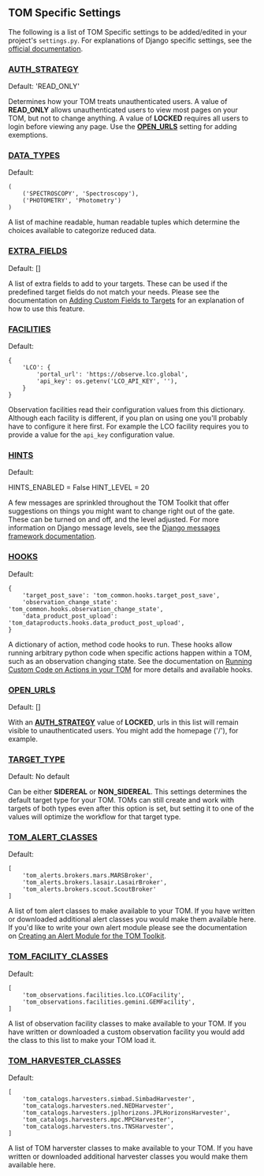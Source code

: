 TOM Specific Settings
---------------------

The following is a list of TOM Specific settings to be added/edited in your
project's `settings.py`. For explanations of Django specific settings, see the
[official documentation](https://docs.djangoproject.com/en/2.1/ref/settings/).

### [AUTH_STRATEGY](#auth_strategy)

Default: 'READ_ONLY'

Determines how your TOM treats unauthenticated users. A value of **READ_ONLY**
allows unauthenticated users to view most pages on your TOM, but not to change
anything. A value of **LOCKED** requires all users to login before viewing any
page. Use the [**OPEN_URLS**](#open_urls) setting for adding exemptions.


### [DATA_TYPES](#data_types)

Default:

    (
        ('SPECTROSCOPY', 'Spectroscopy'),
        ('PHOTOMETRY', 'Photometry')
    )

A list of machine readable, human readable tuples which determine the choices
available to categorize reduced data.


### [EXTRA_FIELDS](#extra_fields)

Default: []

A list of extra fields to add to your targets. These can be used if the predefined
target fields do not match your needs. Please see the documentation on [Adding
Custom Fields to Targets](/customization/target_fields) for an explanation of how to use
this feature.


### [FACILITIES](#facilities)

Default:

    {
        'LCO': {
            'portal_url': 'https://observe.lco.global',
            'api_key': os.getenv('LCO_API_KEY', ''),
        }
    }

Observation facilities read their configuration values from this dictionary.
Although each facility is different, if you plan on using one you'll probably have
to configure it here first. For example the LCO facility requires you to provide a
value for the `api_key` configuration value.


### [HINTS](#hints)

Default:

HINTS_ENABLED = False
HINT_LEVEL = 20

A few messages are sprinkled throughout the TOM Toolkit that offer suggestions on
things you might want to change right out of the gate. These can be turned on and
off, and the level adjusted. For more information on Django message levels, see
the [Django messages framework documentation](https://docs.djangoproject.com/en/2.2/ref/contrib/messages/#message-levels).


### [HOOKS](#hooks)

Default:

    {
        'target_post_save': 'tom_common.hooks.target_post_save',
        'observation_change_state': 'tom_common.hooks.observation_change_state',
        'data_product_post_upload': 'tom_dataproducts.hooks.data_product_post_upload',
    }

A dictionary of action, method code hooks to run. These hooks allow running
arbitrary python code when specific actions happen within a TOM, such as an
observation changing state. See the documentation on [Running Custom Code on
Actions in your TOM](/advanced/custom_code) for more details and available hooks.


### [OPEN_URLS](#open_urls)

Default: []

With an [**AUTH_STRATEGY**](#auth_strategy) value of **LOCKED**, urls in this list will remain
visible to unauthenticated users. You might add the homepage ('/'), for example.


### [TARGET_TYPE](#target_type)

Default: No default

Can be either **SIDEREAL** or **NON_SIDEREAL**. This settings determines the
default target type for your TOM. TOMs can still create and work with targets of
both types even after this option is set, but setting it to one of the values will
optimize the workflow for that target type.


### [TOM_ALERT_CLASSES](#tom_alert_classes)

Default:

    [
        'tom_alerts.brokers.mars.MARSBroker',
        'tom_alerts.brokers.lasair.LasairBroker',
        'tom_alerts.brokers.scout.ScoutBroker'
    ]

A list of tom alert classes to make available to your TOM. If you have written or
downloaded additional alert classes you would make them available here. If you'd
like to write your own alert module please see the documentation on [Creating an
Alert Module for the TOM Toolkit](/customization/create_broker).


### [TOM_FACILITY_CLASSES](#tom_facility_classes)

Default:

    [
        'tom_observations.facilities.lco.LCOFacility',
        'tom_observations.facilities.gemini.GEMFacility',
    ]

A list of observation facility classes to make available to your TOM. If you have
written or downloaded a custom observation facility you would add the class to
this list to make your TOM load it.


### [TOM_HARVESTER_CLASSES](#tom_harvester_classes)

Default:

    [
        'tom_catalogs.harvesters.simbad.SimbadHarvester',
        'tom_catalogs.harvesters.ned.NEDHarvester',
        'tom_catalogs.harvesters.jplhorizons.JPLHorizonsHarvester',
        'tom_catalogs.harvesters.mpc.MPCHarvester',
        'tom_catalogs.harvesters.tns.TNSHarvester',
    ]

A list of TOM harverster classes to make available to your TOM. If you have
written or downloaded additional harvester classes you would make them available
here.
